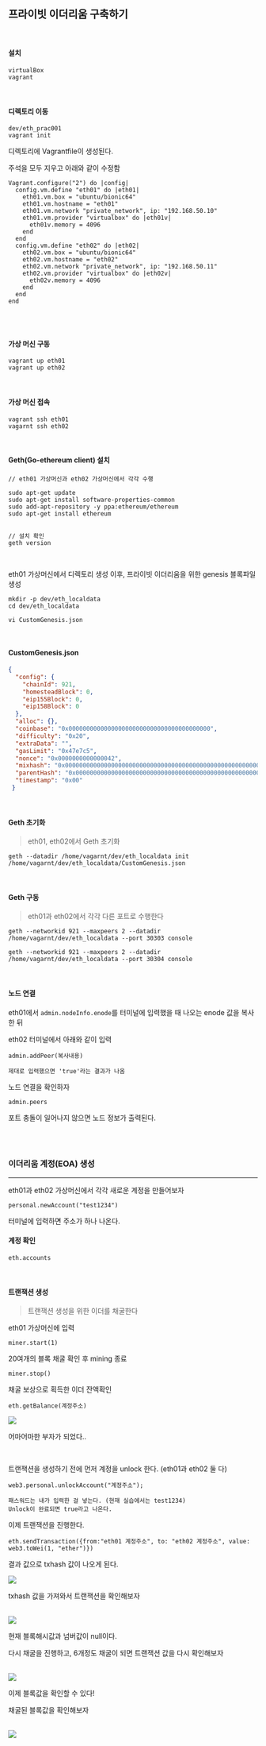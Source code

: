 ## 프라이빗 이더리움 구축하기

<br>

#### 설치

```
virtualBox
vagrant
```

<br>

#### 디렉토리 이동

```
dev/eth_prac001
vagrant init
```

디렉토리에 Vagrantfile이 생성된다.

주석을 모두 지우고 아래와 같이 수정함

```
Vagrant.configure("2") do |config|
  config.vm.define "eth01" do |eth01|
    eth01.vm.box = "ubuntu/bionic64"
    eth01.vm.hostname = "eth01"
    eth01.vm.network "private_network", ip: "192.168.50.10"
    eth01.vm.provider "virtualbox" do |eth01v|
      eth01v.memory = 4096
    end
  end
  config.vm.define "eth02" do |eth02|
    eth02.vm.box = "ubuntu/bionic64"
    eth02.vm.hostname = "eth02"
    eth02.vm.network "private_network", ip: "192.168.50.11"
    eth02.vm.provider "virtualbox" do |eth02v|
      eth02v.memory = 4096
    end
  end
end
```

<br>

<br>

#### 가상 머신 구동

```
vagrant up eth01
vagrant up eth02
```

<br>

#### 가상 머신 접속

```
vagrant ssh eth01
vagarnt ssh eth02
```

<br>

#### Geth(Go-ethereum client) 설치

```
// eth01 가상머신과 eth02 가상머신에서 각각 수행

sudo apt-get update
sudo apt-get install software-properties-common
sudo add-apt-repository -y ppa:ethereum/ethereum
sudo apt-get install ethereum


// 설치 확인
geth version
```

<br>

eth01 가상머신에서 디렉토리 생성 이후, 프라이빗 이더리움을 위한 genesis 블록파일 생성

```
mkdir -p dev/eth_localdata
cd dev/eth_localdata

vi CustomGenesis.json
```

<br>

#### CustomGenesis.json

```json
{
  "config": {
    "chainId": 921,
    "homesteadBlock": 0,
    "eip155Block": 0,
    "eip158Block": 0
  },
  "alloc": {},
  "coinbase": "0x0000000000000000000000000000000000000000",
  "difficulty": "0x20",
  "extraData": "",
  "gasLimit": "0x47e7c5",
  "nonce": "0x0000000000000042",
  "mixhash": "0x0000000000000000000000000000000000000000000000000000000000000000",
  "parentHash": "0x0000000000000000000000000000000000000000000000000000000000000000",
  "timestamp": "0x00"
 }
```

<br>

#### Geth 초기화

> eth01, eth02에서 Geth 초기화

```
geth --datadir /home/vagarnt/dev/eth_localdata init /home/vagarnt/dev/eth_localdata/CustomGenesis.json
```

<br>

#### Geth 구동

> eth01과 eth02에서 각각 다른 포트로 수행한다

```
geth --networkid 921 --maxpeers 2 --datadir /home/vagarnt/dev/eth_localdata --port 30303 console

geth --networkid 921 --maxpeers 2 --datadir /home/vagarnt/dev/eth_localdata --port 30304 console
```

<br>

#### 노드 연결

eth01에서 `admin.nodeInfo.enode`를 터미널에 입력했을 때 나오는 enode 값을 복사한 뒤

eth02 터미널에서 아래와 같이 입력

```
admin.addPeer(복사내용)

제대로 입력했으면 'true'라는 결과가 나옴
```

노드 연결을 확인하자

```
admin.peers
```

포트 충돌이 일어나지 않으면 노드 정보가 출력된다.

<br>

<br>

### 이더리움 계정(EOA) 생성

---

eth01과 eth02 가상머신에서 각각 새로운 계정을 만들어보자

```
personal.newAccount("test1234")
```

터미널에 입력하면 주소가 하나 나온다.

#### 계정 확인

```
eth.accounts
```

<br>

#### 트랜잭션 생성

> 트랜잭션 생성을 위한 이더를 채굴한다

eth01 가상머신에 입력

```
miner.start(1)
```

20여개의 블록 채굴 확인 후 mining 종료

```
miner.stop()
```

채굴 보상으로 획득한 이더 잔액확인

```
eth.getBalance(계정주소)
```

<img src="https://github.com/kim6394/PrivateEthereum/blob/master/screenshot/%EC%B1%84%EA%B5%B4.PNG?raw=true">

어마어마한 부자가 되었다..

<br>

트랜잭션을 생성하기 전에 먼저 계정을 unlock 한다. (eth01과 eth02 둘 다)

```
web3.personal.unlockAccount("계정주소");

패스워드는 내가 입력한 걸 넣는다. (현재 실습에서는 test1234)
Unlock이 완료되면 true라고 나온다.
```



이제 트랜잭션을 진행한다.

```
eth.sendTransaction({from:"eth01 계정주소", to: "eth02 계정주소", value: web3.toWei(1, "ether")})
```

결과 값으로 txhash 값이 나오게 된다.

<img src="https://github.com/kim6394/PrivateEthereum/blob/master/screenshot/txhash.PNG?raw=true">

<br>

txhash 값을 가져와서 트랜잭션을 확인해보자

<br>

<img src="https://github.com/kim6394/PrivateEthereum/blob/master/screenshot/transaction%20%ED%99%95%EC%9D%B8.PNG?raw=true">

현재 블록해시값과 넘버값이 null이다.

다시 채굴을 진행하고, 6개정도 채굴이 되면 트랜잭션 값을 다시 확인해보자

<br>

<img src="https://github.com/kim6394/PrivateEthereum/blob/master/screenshot/transaction%20%EC%9E%AC%ED%99%95%EC%9D%B8.PNG?raw=true">

이제 블록값을 확인할 수 있다!

채굴된 블록값을 확인해보자

<br>

<img src="https://github.com/kim6394/PrivateEthereum/blob/master/screenshot/%EC%B1%84%EA%B5%B4%EB%90%9C%20%EB%B8%94%EB%A1%9D%ED%99%95%EC%9D%B8.PNG?raw=true">

